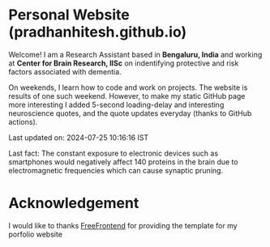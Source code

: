 # Personal Website (pradhanhitesh.github.io)
Welcome! I am a Research Assistant based in <b>Bengaluru, India</b> and working at <b>Center for Brain Research, IISc</b> on indentifying protective and risk factors associated with dementia.

On weekends, I learn how to code and work on projects. The website is results of one such weekend. However, to make my static GitHub page more interesting I added 5-second loading-delay and interesting neuroscience quotes, and the quote updates everyday (thanks to GitHub actions).

Last updated on: 2024-07-25 10:16:16 IST

Last fact: The constant exposure to electronic devices such as smartphones would negatively affect 140 proteins in the brain due to electromagnetic frequencies which can cause synaptic pruning.

# Acknowledgement
I would like to thanks <a href="https://freefrontend.com/">FreeFrontend</a> for providing the template for my porfolio website 